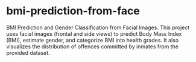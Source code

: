 # bmi-prediction-from-face
 BMI Prediction and Gender Classification from Facial Images. This project uses facial images (frontal and side views) to predict Body Mass Index (BMI), estimate gender, and categorize BMI into health grades. It also visualizes the distribution of offences committed by inmates from the provided dataset.  
